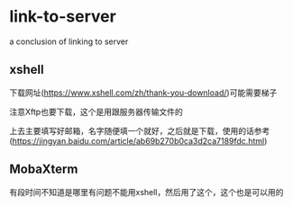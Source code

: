 # link-to-server
a conclusion of linking to server
## xshell  
下载网址(https://www.xshell.com/zh/thank-you-download/)可能需要梯子

注意Xftp也要下载，这个是用跟服务器传输文件的

上去主要填写好邮箱，名字随便填一个就好，之后就是下载，使用的话参考(https://jingyan.baidu.com/article/ab69b270b0ca3d2ca7189fdc.html)

## MobaXterm
有段时间不知道是哪里有问题不能用xshell，然后用了这个，这个也是可以用的
